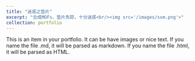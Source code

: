 ```yaml
---
title: "迷惑之垫片"
excerpt: "合成MOFs，垫片失踪，十分迷惑<br/><img src='/images/sxm.png'>"
collection: portfolio
---
```


This is an item in your portfolio. It can be have images or nice text. If you name the file .md, it will be parsed as markdown. If you name the file .html, it will be parsed as HTML. 
